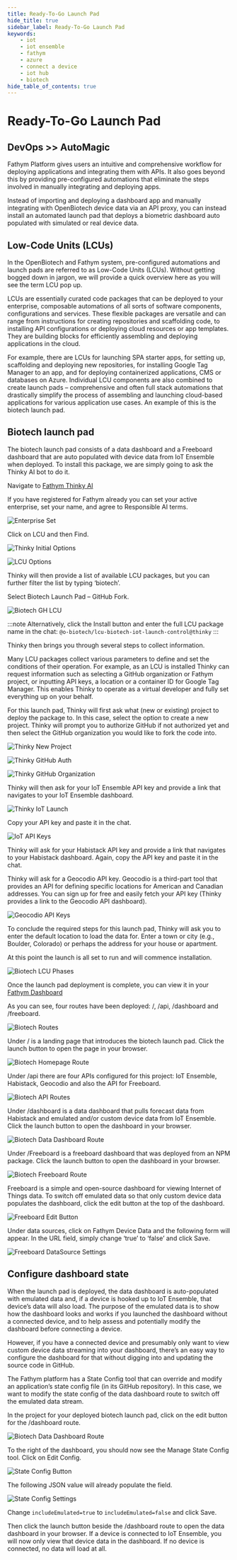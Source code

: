 ```yaml
---
title: Ready-To-Go Launch Pad 
hide_title: true
sidebar_label: Ready-To-Go Launch Pad 
keywords:
    - iot
    - iot ensemble
    - fathym
    - azure
    - connect a device
    - iot hub
    - biotech
hide_table_of_contents: true
---
```


# Ready-To-Go Launch Pad

## DevOps >> AutoMagic

Fathym Platform gives users an intuitive and comprehensive workflow for deploying applications and integrating them with APIs. It also goes beyond this by providing pre-configured automations that eliminate the steps involved in manually integrating and deploying apps.  

Instead of importing and deploying a dashboard app and manually integrating with OpenBiotech device data via an API proxy, you can instead install an automated launch pad that deploys a biometric dashboard auto populated with simulated or real device data. 

## Low-Code Units (LCUs) 

In the OpenBiotech and Fathym system, pre-configured automations and launch pads are referred to as Low-Code Units (LCUs). Without getting bogged down in jargon, we will provide a quick overview here as you will see the term LCU pop up. 

LCUs are essentially curated code packages that can be deployed to your enterprise, composable automations of all sorts of software components, configurations and services. These flexible packages are versatile and can range from instructions for creating repositories and scaffolding code, to installing API configurations or deploying cloud resources or app templates. They are building blocks for efficiently assembling and deploying applications in the cloud. 

For example, there are LCUs for launching SPA starter apps, for setting up, scaffolding and deploying new repositories, for installing Google Tag Manager to an app, and for deploying containerized applications, CMS or databases on Azure. Individual LCU components are also combined to create launch pads – comprehensive and often full stack automations that drastically simplify the process of assembling and launching cloud-based applications for various application use cases. An example of this is the biotech launch pad. 

## Biotech launch pad 

The biotech launch pad consists of a data dashboard and a Freeboard dashboard that are auto populated with device data from IoT Ensemble when deployed. To install this package, we are simply going to ask the Thinky AI bot to do it.  

Navigate to [Fathym Thinky AI](https://www.fathym.com/thinky)

If you have registered for Fathym already you can set your active enterprise, set your name, and agree to Responsible AI terms. 

![Enterprise Set](https://www.fathym.com/iot/img/screenshots/thinky_active_ent_set.png)

Click on LCU and then Find. 

![Thinky Initial Options](https://www.fathym.com/iot/img/screenshots/thinky_initial_assist_card.png)

![LCU Options](https://www.fathym.com/iot/img/screenshots/thinky_lcu_options.png)

Thinky will then provide a list of available LCU packages, but you can further filter the list by typing ‘biotech’. 

Select Biotech Launch Pad – GitHub Fork. 

![Biotech GH LCU](https://www.fathym.com/iot/img/screenshots/thinky_biotech_gh_lcucard.png)

:::note
Alternatively, click the Install button and enter the full LCU package name in the chat: ```@o-biotech/lcu-biotech-iot-launch-control@thinky```
:::

Thinky then brings you through several steps to collect information. 

Many LCU packages collect various parameters to define and set the conditions of their operation. For example, as an LCU is installed Thinky can request information such as selecting a GitHub organization or Fathym project, or inputting API keys, a location or a container ID for Google Tag Manager. This enables Thinky to operate as a virtual developer and fully set everything up on your behalf. 

For this launch pad, Thinky will first ask what (new or existing) project to deploy the package to. In this case, select the option to create a new project. Thinky will prompt you to authorize GitHub if not authorized yet and then select the GitHub organization you would like to fork the code into.

![Thinky New Project](https://www.fathym.com/iot/img/screenshots/thinky_create_new_project.png)

![Thinky GitHub Auth](https://www.fathym.com/iot/img/screenshots/thinky_gh_auth.png)

![Thinky GitHub Organization](https://www.fathym.com/iot/img/screenshots/thinky_gh_org_selection.png)

Thinky will then ask for your IoT Ensemble API key and provide a link that navigates to your IoT Ensemble dashboard. 

![Thinky IoT Launch](https://www.fathym.com/iot/img/screenshots/thinky_iot_api_card.png)

Copy your API key and paste it in the chat. 

![IoT API Keys](https://www.fathym.com/iot/img/screenshots/iot_api_keys.png)

Thinky will ask for your Habistack API key and provide a link that navigates to your Habistack dashboard. Again, copy the API key and paste it in the chat.  

Thinky will ask for a Geocodio API key. Geocodio is a third-part tool that provides an API for defining specific locations for American and Canadian addresses. You can sign up for free and easily fetch your API key (Thinky provides a link to the Geocodio API dashboard).  

![Geocodio API Keys](https://www.fathym.com/iot/img/screenshots/geocodio_api_keys.png)

To conclude the required steps for this launch pad, Thinky will ask you to enter the default location to load the data for. Enter a town or city (e.g., Boulder, Colorado) or perhaps the address for your house or apartment. 

At this point the launch is all set to run and will commence installation.  

![Biotech LCU Phases](https://www.fathym.com/iot/img/screenshots/thinky_biotech_gh_phases.png)

Once the launch pad deployment is complete, you can view it in your [Fathym Dashboard](https://www.fathym.com/dashboard/) 

As you can see, four routes have been deployed: /, /api, /dashboard and /freeboard.

![Biotech Routes](https://www.fathym.com/iot/img/screenshots/biotech_routes_configured.png)

Under / is a landing page that introduces the biotech launch pad. Click the launch button to open the page in your browser.

![Biotech Homepage Route](https://www.fathym.com/iot/img/screenshots/biotech_homepage_route.png)

Under /api there are four APIs configured for this project: IoT Ensemble, Habistack, Geocodio and also the API for Freeboard.   

![Biotech API Routes](https://www.fathym.com/iot/img/screenshots/biotech_api_routes.png)

Under /dashboard is a data dashboard that pulls forecast data from Habistack and emulated and/or custom device data from IoT Ensemble. Click the launch button to open the dashboard in your browser. 

![Biotech Data Dashboard Route](https://www.fathym.com/iot/img/screenshots/biotech_data_dashboard_route.png)

Under /Freeboard is a freeboard dashboard that was deployed from an NPM package. Click the launch button to open the dashboard in your browser.  

![Biotech Freeboard Route](https://www.fathym.com/iot/img/screenshots/biotech_freeboard_route.png)

Freeboard is a simple and open-source dashboard for viewing Internet of Things data. To switch off emulated data so that only custom device data populates the dashboard, click the edit button at the top of the dashboard. 

![Freeboard Edit Button](https://www.fathym.com/iot/img/screenshots/freeboard_edit_button.png)

Under data sources, click on Fathym Device Data and the following form will appear. In the URL field, simply change ‘true’ to ‘false’ and click Save. 

![Freeboard DataSource Settings](https://www.fathym.com/iot/img/screenshots/freeboard_datasource_settings.png)

## Configure dashboard state 

When the launch pad is deployed, the data dashboard is auto-populated with emulated data and, if a device is hooked up to IoT Ensemble, that device’s data will also load. The purpose of the emulated data is to show how the dashboard looks and works if you launched the dashboard without a connected device, and to help assess and potentially modify the dashboard before connecting a device. 

However, if you have a connected device and presumably only want to view custom device data streaming into your dashboard, there’s an easy way to configure the dashboard for that without digging into and updating the source code in GitHub.  

The Fathym platform has a State Config tool that can override and modify an application’s state config file (in its GitHub repository). In this case, we want to modify the state config of the data dashboard route to switch off the emulated data stream.  

In the project for your deployed biotech launch pad, click on the edit button for the /dashboard route. 

![Biotech Data Dashboard Route](https://www.fathym.com/iot/img/screenshots/biotech_data_dashboard_route.png)

To the right of the dashboard, you should now see the Manage State Config tool. Click on Edit Config. 

![State Config Button](https://www.fathym.com/iot/img/screenshots/manage_state_config_button.png)

The following JSON value will already populate the field. 

![State Config Settings](https://www.fathym.com/iot/img/screenshots/state_config_settings.png)

Change ```includeEmulated=true``` to ```includeEmulated=false``` and click Save.  

Then click the launch button beside the /dashboard route to open the data dashboard in your browser. If a device is connected to IoT Ensemble, you will now only view that device data in the dashboard. If no device is connected, no data will load at all. 
